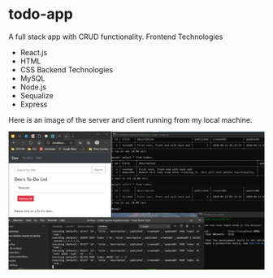 # todo-app
A full stack app with CRUD functionality. 
Frontend Technologies
* React.js
* HTML
* CSS
Backend Technologies
* MySQL
* Node.js
* Sequalize
* Express

Here is an image of the server and client running from my local machine. 

![Image of Yaktocat](https://github.com/DevonAM/todo-app/blob/master/todoapp.png?raw=true)
